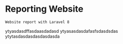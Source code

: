 # Reporting Website
```
Website report with Laravel 8
```
ytyasdasdffasdaasdadasd
ytyasasdasdafasfsdasdsdas
ytytasdasdasdasdasdasda
